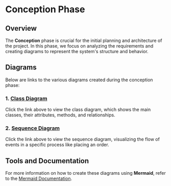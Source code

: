 # Conception Phase

## Overview

The **Conception** phase is crucial for the initial planning and architecture of the project. In this phase, we focus on analyzing the requirements and creating diagrams to represent the system's structure and behavior.

## Diagrams

Below are links to the various diagrams created during the conception phase:

### 1. [Class Diagram](diagrams/class-diagram.md)

Click the link above to view the class diagram, which shows the main classes, their attributes, methods, and relationships.

### 2. [Sequence Diagram](diagrams/sequence-diagram.md)

Click the link above to view the sequence diagram, visualizing the flow of events in a specific process like placing an order.

## Tools and Documentation

For more information on how to create these diagrams using **Mermaid**, refer to the [Mermaid Documentation](https://mermaid-js.github.io/).
